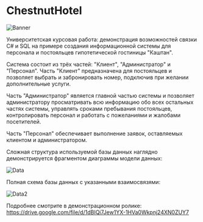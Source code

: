 # ChestnutHotel
![Banner](https://github.com/Naulex/ChestnutHotel/assets/148938265/08e06f6e-8ab3-48d2-90d2-2ed1152ee071)

Университетская курсовая работа: демонстрация возможностей связки С# и SQL на примере создания информационной системы для персонала и постояльцев гипотетической гостиницы "Каштан".

Система состоит из трёх частей: "Клиент", "Администратор" и "Персонал".
Часть "Клиент" предназначена для постояльцев и позволяет выбрать и забронировать номер, подключив при желании дополнительные услуги.

Часть "Администратор" является главной частью системы и позволяет администратору просматривать всю информацию обо всех остальных частях системы, управлять сроками пребывания постояльцев, контролировать персонал и работать с пожеланиями и жалобами посетителей.

Часть "Персонал" обеспечивает выполнение заявок, оставляемых клиентом и администратором.


Сложная структура используемой базы данных наглядно демонстрируется фрагментом диаграммы модели данных:

![Data](https://github.com/Naulex/ChestnutHotel/assets/148938265/a6095ac1-d759-4cd7-a83c-ca8d2042d00c)


Полная схема базы данных с указанными взаимосвязями:

![Data2](https://github.com/Naulex/ChestnutHotel/assets/148938265/cf1acf42-392d-4a53-8091-8647b5af72b9)


Подробнее смотрите в демонстрационном ролике: https://drive.google.com/file/d/1dBIQi7Jew1YX-1HVa0Wkpnj24XN0ZUY7
